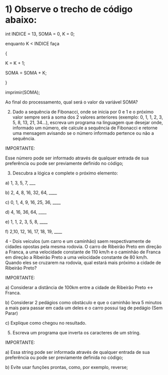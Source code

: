 # 1) Observe o trecho de código abaixo:

int INDICE = 13, SOMA = 0, K = 0;

enquanto K < INDICE faça

{

K = K + 1;

SOMA = SOMA + K;

}

imprimir(SOMA);

Ao final do processamento, qual será o valor da variável SOMA?

2) Dado a sequência de Fibonacci, onde se inicia por 0 e 1 e o próximo valor sempre será a soma dos 2 valores anteriores (exemplo: 0, 1, 1, 2, 3, 5, 8, 13, 21, 34...), escreva um programa na linguagem que desejar onde, informado um número, ele calcule a sequência de Fibonacci e retorne uma mensagem avisando se o número informado pertence ou não a sequência.

IMPORTANTE:

Esse número pode ser informado através de qualquer entrada de sua preferência ou pode ser previamente definido no código;

3) Descubra a lógica e complete o próximo elemento:

a) 1, 3, 5, 7, ___

b) 2, 4, 8, 16, 32, 64, ____

c) 0, 1, 4, 9, 16, 25, 36, ____

d) 4, 16, 36, 64, ____

e) 1, 1, 2, 3, 5, 8, ____

f) 2,10, 12, 16, 17, 18, 19, ____

4 - Dois veículos (um carro e um caminhão) saem respectivamente de cidades opostas pela mesma rodovia. O carro de Ribeirão Preto em direção a Franca, a uma velocidade constante de 110 km/h e o caminhão de Franca em direção a Ribeirão Preto a uma velocidade constante de 80 km/h. Quando eles se cruzarem na rodovia, qual estará mais próximo a cidade de Ribeirão Preto?

IMPORTANTE:

a) Considerar a distância de 100km entre a cidade de Ribeirão Preto <-> Franca.

b) Considerar 2 pedágios como obstáculo e que o caminhão leva 5 minutos a mais para passar em cada um deles e o carro possui tag de pedágio (Sem Parar)

c) Explique como chegou no resultado.

5) Escreva um programa que inverta os caracteres de um string.

IMPORTANTE:

a) Essa string pode ser informada através de qualquer entrada de sua preferência ou pode ser previamente definida no código;

b) Evite usar funções prontas, como, por exemplo, reverse;
